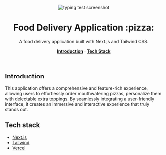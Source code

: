 <p align="center">
    <img alt="typing test screenshot" src="https://github.com/Vargriym/food-delivery-application-nextjs/blob/main/public/app-interface.png">
    <h1 align="center">Food Delivery Application :pizza: </h1>
  </a>
</p>

<p align="center">
  A food delivery application built with Next.js and Tailwind CSS.
</p>

<p align="center">
  <a href="#introduction"><strong>Introduction</strong></a> ·
  <a href="#tech-stack"><strong>Tech Stack</strong></a>
</p>

<br/>

<!-- ABOUT THE PROJECT -->

## Introduction

This application offers a comprehensive and feature-rich experience, allowing users to effortlessly order mouthwatering pizzas, personalize them with delectable extra toppings. By seamlessly integrating a user-friendly interface, it creates an immersive and interactive experience that truly stands out.

## Tech stack

- [Next.js](https://nextjs.org/)
- [Tailwind](https://tailwindcss.comm)
- [Vercel](https://vercel.com/)


